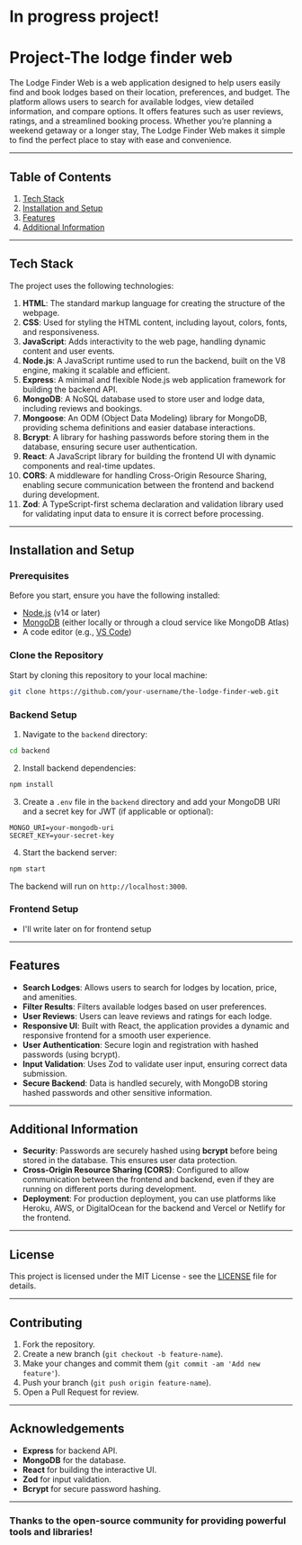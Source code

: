 # In progress project!
# Project-The lodge finder web 
 The Lodge Finder Web is a web application designed to help users easily find and book lodges based on their location, preferences, and budget. The platform allows users to search for available lodges, view detailed information, and compare options. It offers features such as user reviews, ratings, and a streamlined booking process. Whether you’re planning a weekend getaway or a longer stay, The Lodge Finder Web makes it simple to find the perfect place to stay with ease and convenience.


---

## Table of Contents

1. [Tech Stack](#tech-stack)
2. [Installation and Setup](#installation-and-setup)
3. [Features](#features)
4. [Additional Information](#additional-information)

---

## Tech Stack

The project uses the following technologies:

1. **HTML**: The standard markup language for creating the structure of the webpage.
2. **CSS**: Used for styling the HTML content, including layout, colors, fonts, and responsiveness.
3. **JavaScript**: Adds interactivity to the web page, handling dynamic content and user events.
4. **Node.js**: A JavaScript runtime used to run the backend, built on the V8 engine, making it scalable and efficient.
5. **Express**: A minimal and flexible Node.js web application framework for building the backend API.
6. **MongoDB**: A NoSQL database used to store user and lodge data, including reviews and bookings.
7. **Mongoose**: An ODM (Object Data Modeling) library for MongoDB, providing schema definitions and easier database interactions.
8. **Bcrypt**: A library for hashing passwords before storing them in the database, ensuring secure user authentication.
9. **React**: A JavaScript library for building the frontend UI with dynamic components and real-time updates.
10. **CORS**: A middleware for handling Cross-Origin Resource Sharing, enabling secure communication between the frontend and backend during development.
11. **Zod**: A TypeScript-first schema declaration and validation library used for validating input data to ensure it is correct before processing.


---

## Installation and Setup

### Prerequisites

Before you start, ensure you have the following installed:

- [Node.js](https://nodejs.org/) (v14 or later)
- [MongoDB](https://www.mongodb.com/) (either locally or through a cloud service like MongoDB Atlas)
- A code editor (e.g., [VS Code](https://code.visualstudio.com/))

### Clone the Repository

Start by cloning this repository to your local machine:

```bash
git clone https://github.com/your-username/the-lodge-finder-web.git
```

### Backend Setup

1. Navigate to the `backend` directory:

```bash
cd backend
```

2. Install backend dependencies:

```bash
npm install
```

3. Create a `.env` file in the `backend` directory and add your MongoDB URI and a secret key for JWT (if applicable or optional):

```env
MONGO_URI=your-mongodb-uri
SECRET_KEY=your-secret-key
```

4. Start the backend server:

```bash
npm start
```

The backend will run on `http://localhost:3000`.

### Frontend Setup
- I'll write later on for frontend setup

---

## Features

- **Search Lodges**: Allows users to search for lodges by location, price, and amenities.
- **Filter Results**: Filters available lodges based on user preferences.
- **User Reviews**: Users can leave reviews and ratings for each lodge.
- **Responsive UI**: Built with React, the application provides a dynamic and responsive frontend for a smooth user experience.
- **User Authentication**: Secure login and registration with hashed passwords (using bcrypt).
- **Input Validation**: Uses Zod to validate user input, ensuring correct data submission.
- **Secure Backend**: Data is handled securely, with MongoDB storing hashed passwords and other sensitive information.

---

## Additional Information

- **Security**: Passwords are securely hashed using **bcrypt** before being stored in the database. This ensures user data protection.
- **Cross-Origin Resource Sharing (CORS)**: Configured to allow communication between the frontend and backend, even if they are running on different ports during development.
- **Deployment**: For production deployment, you can use platforms like Heroku, AWS, or DigitalOcean for the backend and Vercel or Netlify for the frontend.

---

## License

This project is licensed under the MIT License - see the [LICENSE](LICENSE) file for details.

---

## Contributing

1. Fork the repository.
2. Create a new branch (`git checkout -b feature-name`).
3. Make your changes and commit them (`git commit -am 'Add new feature'`).
4. Push your branch (`git push origin feature-name`).
5. Open a Pull Request for review.

---

## Acknowledgements

- **Express** for backend API.
- **MongoDB** for the database.
- **React** for building the interactive UI.
- **Zod** for input validation.
- **Bcrypt** for secure password hashing.

---

### Thanks to the open-source community for providing powerful tools and libraries!
